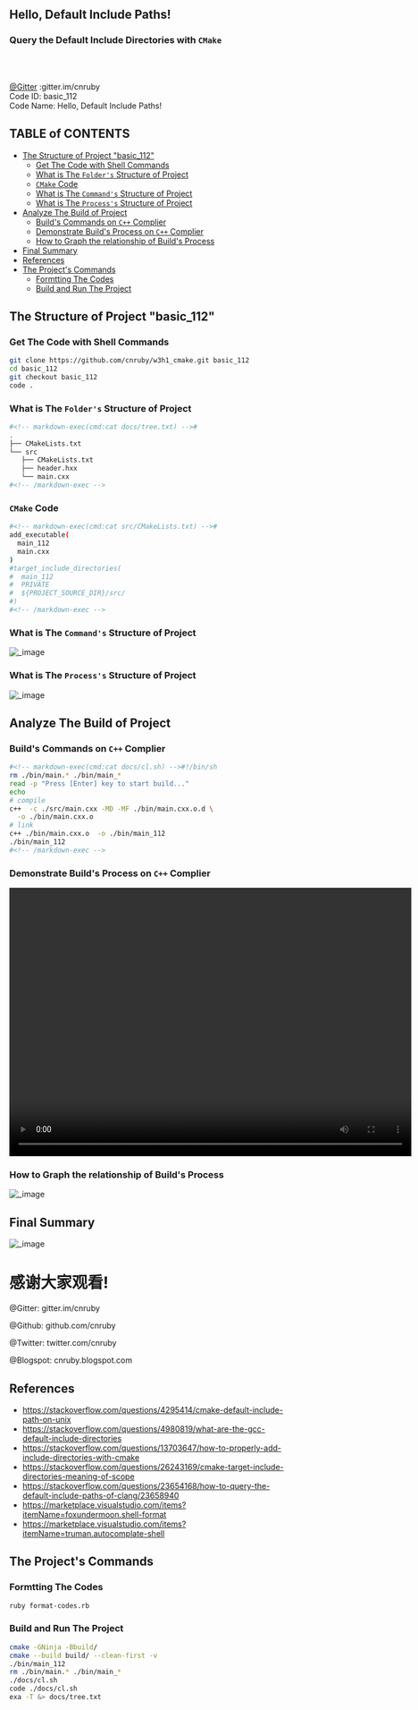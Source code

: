<h2>Hello, Default Include Paths!</h2>
<h3>Query the Default Include Directories with <code>CMake</code></h3>
</br>
<br/>

[@Gitter](https://gitter.im/cnruby) :gitter.im/cnruby<br/>
Code ID: basic_112</br>
Code Name: Hello, Default Include Paths!</br>
<p class ="fragment" data-audio-src="docs/112/audio/basic_112-01.m4a"></p>



<h2>TABLE of CONTENTS</h2>

- [The Structure of Project "basic_112"](#the-structure-of-project-%22basic112%22)
  - [Get The Code with Shell Commands](#get-the-code-with-shell-commands)
  - [What is The <code>Folder's</code> Structure of Project](#what-is-the-folders-structure-of-project)
  - [<code>CMake</code> Code](#cmake-code)
  - [What is The <code>Command's</code> Structure of Project](#what-is-the-commands-structure-of-project)
  - [What is The <code>Process's</code> Structure of Project](#what-is-the-processs-structure-of-project)
- [Analyze The Build of Project](#analyze-the-build-of-project)
  - [Build's Commands on <code>C++</code> Complier](#builds-commands-on-c-complier)
  - [Demonstrate Build's Process on <code>C++</code> Complier](#demonstrate-builds-process-on-c-complier)
  - [How to Graph the relationship of Build's Process](#how-to-graph-the-relationship-of-builds-process)
- [Final Summary](#final-summary)
- [References](#references)
- [The Project's Commands](#the-projects-commands)
  - [Formtting The Codes](#formtting-the-codes)
  - [Build and Run The Project](#build-and-run-the-project)
<p class ="fragment" data-audio-src="docs/112/audio/basic_112-02.m4a"></p>



## The Structure of Project "basic_112"
### Get The Code with Shell Commands
```bash
git clone https://github.com/cnruby/w3h1_cmake.git basic_112
cd basic_112
git checkout basic_112
code .
```
<p class ="fragment" data-audio-src="docs/112/audio/basic_112-03.m4a"></p>



### What is The <code>Folder's</code> Structure of Project
```bash
#<!-- markdown-exec(cmd:cat docs/tree.txt) -->#
.
├── CMakeLists.txt
└── src
   ├── CMakeLists.txt
   ├── header.hxx
   └── main.cxx
#<!-- /markdown-exec -->
```
<p class ="fragment" data-audio-src="docs/112/audio/basic_112-04.m4a"></p>



### <code>CMake</code> Code
```bash
#<!-- markdown-exec(cmd:cat src/CMakeLists.txt) -->#
add_executable(
  main_112
  main.cxx
)
#target_include_directories(
#  main_112
#  PRIVATE
#  ${PROJECT_SOURCE_DIR}/src/
#)
#<!-- /markdown-exec -->
```
<p class ="fragment" data-audio-src="docs/112/audio/basic_112-05.m4a"></p>



### What is The <code>Command's</code> Structure of Project
![_image](docs/112/image/what-command.png)
<p class ="fragment" data-audio-src="docs/112/audio/basic_112-06.m4a"></p>



### What is The <code>Process's</code> Structure of Project
![_image](docs/112/image/what-process.png)
<p class ="fragment" data-audio-src="docs/112/audio/basic_112-07.m4a"></p>



## Analyze The Build of Project
<p class ="fragment" data-audio-src="docs/112/audio/basic_112-08.m4a"></p>



### Build's Commands on <code>C++</code> Complier
```bash
#<!-- markdown-exec(cmd:cat docs/cl.sh) -->#!/bin/sh
rm ./bin/main.* ./bin/main_*
read -p "Press [Enter] key to start build..."
echo
# compile
c++  -c ./src/main.cxx -MD -MF ./bin/main.cxx.o.d \
  -o ./bin/main.cxx.o
# link
c++ ./bin/main.cxx.o  -o ./bin/main_112
./bin/main_112
#<!-- /markdown-exec -->
```
<p class ="fragment" data-audio-src="docs/112/audio/basic_112-09.m4a"></p>



### Demonstrate Build's Process on <code>C++</code> Complier
<video width="720" height="480" controls data-autoplay>
  <source src="docs/112/video/basic_112-10.mov" autoplay=true type="video/mp4">
</video>



### How to Graph the relationship of Build's Process
![_image](docs/112/image/how.png)
<p class ="fragment" data-audio-src="docs/112/audio/basic_112-11.m4a"></p>



## Final Summary
![_image](docs/112/image/what-process.png)
<p class ="fragment" data-audio-src="docs/112/audio/basic_112-12.m4a"></p>



<h1><!-- markdown-exec(cmd:echo "感谢大家观看!") -->感谢大家观看!<!-- /markdown-exec --></h1>

@Gitter: gitter.im/cnruby<br/>

@Github: github.com/cnruby<br/>

@Twitter: twitter.com/cnruby<br/>

@Blogspot: cnruby.blogspot.com



## References
- https://stackoverflow.com/questions/4295414/cmake-default-include-path-on-unix
- https://stackoverflow.com/questions/4980819/what-are-the-gcc-default-include-directories
- https://stackoverflow.com/questions/13703647/how-to-properly-add-include-directories-with-cmake
- https://stackoverflow.com/questions/26243169/cmake-target-include-directories-meaning-of-scope
- https://stackoverflow.com/questions/23654168/how-to-query-the-default-include-paths-of-clang/23658940
- https://marketplace.visualstudio.com/items?itemName=foxundermoon.shell-format
- https://marketplace.visualstudio.com/items?itemName=truman.autocomplate-shell



## The Project's Commands



### Formtting The Codes
```bash
ruby format-codes.rb
```



### Build and Run The Project
```bash
cmake -GNinja -Bbuild/
cmake --build build/ --clean-first -v
./bin/main_112
rm ./bin/main.* ./bin/main_*
./docs/cl.sh
code ./docs/cl.sh
exa -T &> docs/tree.txt
```